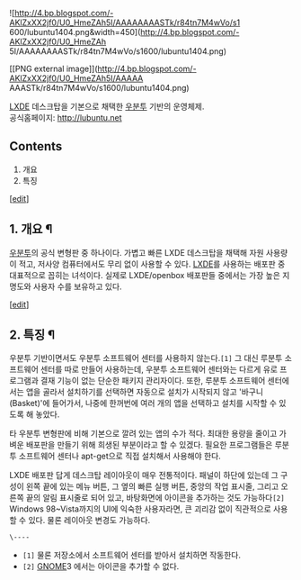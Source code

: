 ![http://4.bp.blogspot.com/-AKlZxXX2jf0/U0_HmeZAh5I/AAAAAAAASTk/r84tn7M4wVo/s1
600/lubuntu1404.png&width=450](http://4.bp.blogspot.com/-AKlZxXX2jf0/U0_HmeZAh
5I/AAAAAAAASTk/r84tn7M4wVo/s1600/lubuntu1404.png)

[[PNG external image]](http://4.bp.blogspot.com/-AKlZxXX2jf0/U0_HmeZAh5I/AAAAA
AAASTk/r84tn7M4wVo/s1600/lubuntu1404.png)

  
[LXDE](LXDE.md) 데스크탑을 기본으로 채택한 [우분투](%EC%9A%B0%EB%B6%84%ED%88%AC.md) 기반의
운영체제.  
공식홈페이지: <http://lubuntu.net>

## Contents

    

1. 개요 
2. 특징 

[[edit](http://rigvedawiki.net/r1/wiki.php/Lubuntu?action=edit&section=1)]

## 1. 개요 ¶

[우분투](%EC%9A%B0%EB%B6%84%ED%88%AC.md)의 공식 변형판 중 하나이다. 가볍고 빠른 LXDE 데스크탑을 채택해
자원 사용량이 적고, 저사양 컴퓨터에서도 무리 없이 사용할 수 있다. [LXDE](LXDE.md)를 사용하는 배포판 중 대표적으로
꼽히는 녀석이다. 실제로 LXDE/openbox 배포판들 중에서는 가장 높은 지명도와 사용자 수를 보유하고 있다.

  

[[edit](http://rigvedawiki.net/r1/wiki.php/Lubuntu?action=edit&section=2)]

## 2. 특징 ¶

우분투 기반이면서도 우분투 소프트웨어 센터를 사용하지 않는다.`[1]` 그 대신 루분투 소프트웨어 센터를 따로 만들어 사용하는데, 우분투
소프트웨어 센터와는 다르게 유로 프로그램과 결재 기능이 없는 단순한 패키지 관리자이다. 또한, 루분투 소프트웨어 센터에서는 앱을 골라서
설치하기를 선택하면 자동으로 설치가 시작되지 않고 '바구니(Basket)'에 들어가서, 나중에 한꺼번에 여러 개의 앱을 선택하고 설치를
시작할 수 있도록 해 놓았다.

  

타 우분투 변형판에 비해 기본으로 깔려 있는 앱의 수가 적다. 최대한 용량을 줄이고 가벼운 배포판을 만들기 위해 희생된 부분이라고 할 수
있겠다. 필요한 프로그램들은 루분투 소프트웨어 센터나 apt-get으로 직접 설치해서 사용해야 한다.

  

LXDE 배포판 답게 데스크탑 레이아웃이 매우 전통적이다. 패널이 하단에 있는데 그 구성이 왼쪽 끝에 있는 메뉴 버튼, 그 옆의 빠른 실행
버튼, 중앙의 작업 표시줄, 그리고 오른쪽 끝의 알림 표시줄로 되어 있고, 바탕화면에 아이콘을 추가하는 것도 가능하다`[2]` Windows
98~Vista까지의 UI에 익숙한 사용자라면, 큰 괴리감 없이 직관적으로 사용할 수 있다. 물론 레이아웃 변경도 가능하다.

`\----`

  * `[1]` 물론 저장소에서 소프트웨어 센터를 받아서 설치하면 작동한다.
  * `[2]` [GNOME](GNOME.md)3 에서는 아이콘을 추가할 수 없다.

